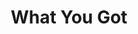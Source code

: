 ---
layout: song
redirect_from: /home/song/33
id: 33
title: What You Got
artist: Third Digit & Kraedt
genre: House Hybrid
image: What You Got.jpg
buy-able: true
downloadable: false
yt-id: TQLNN4loCdY
itunes: https://itunes.apple.com/us/album/what-you-got-single/id1279566158
beatport:
gplay: https://play.google.com/store/music/album/Third_Digit_Kraedt_What_You_Got?id=Bxxsjyfgmang5bva36dsvn4phry
amazon: https://www.amazon.com/What-You-Third-Digit-Kraedt/dp/B075DQVJR4/
license: 3
---